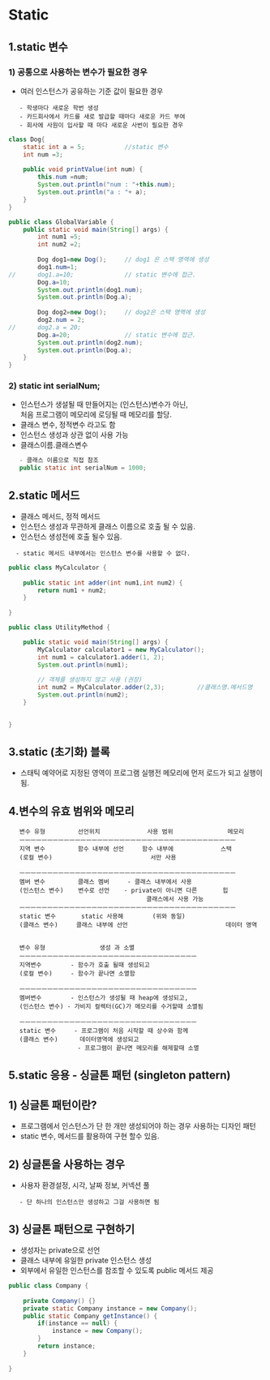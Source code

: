 Static
===========

## 1.static 변수

### 1) 공통으로 사용하는 변수가 필요한 경우

* 여러 인스턴스가 공유하는 기준 값이 필요한 경우

```
   - 학생마다 새로운 학번 생성
   - 카드회사에서 카드를 새로 발급할 때마다 새로운 카드 부여 
   - 회사에 사원이 입사할 때 마다 새로운 사번이 필요한 경우
```

```java
class Dog{
	static int a = 5;			//static 변수
	int num =3;
	
	public void printValue(int num) {
		this.num =num;
		System.out.println("num : "+this.num);
		System.out.println("a : "+ a);
	}
}

public class GlobalVariable {
	public static void main(String[] args) {
		int num1 =5;
		int num2 =2;
		
		Dog dog1=new Dog();		// dog1 은 스택 영역에 생성
		dog1.num=1;
//		dog1.a=10;				// static 변수에 접근.
		Dog.a=10;
		System.out.println(dog1.num);
		System.out.println(Dog.a);
		
		Dog dog2=new Dog();		// dog2은 스택 영역에 생성
		dog2.num = 2;
//		dog2.a = 20;
		Dog.a=20;				// static 변수에 접근.
		System.out.println(dog2.num);
		System.out.println(Dog.a);
	}
}
```

### 2) static int serialNum;        

* 인스턴스가 생설될 때 만들어지는 (인스턴스)변수가 아닌,   
  처음 프로그램이 메모리에 로딩될 때 메모리를 할당.
* 클래스 변수, 정적변수 라고도 함 
* 인스턴스 생성과 상관 없이 사용 가능
* 클래스이름.클래스변수

```java
   - 클래스 이름으로 직접 참조
   public static int serialNum = 1000;
```

## 2.static 메서드 

* 클래스 메서드, 정적 메서드
* 인스턴스 생성과 무관하게 클래스 이름으로 호출 될 수 있음.
* 인스턴스 생성전에 호출 될수 있음.

```
  - static 메서드 내부에서는 인스턴스 변수를 사용할 수 없다.
```

```java
public class MyCalculator {
	
	public static int adder(int num1,int num2) {
		return num1 + num2;
	}
	
}
```

```java
public class UtilityMethod {

	public static void main(String[] args) {
		MyCalculator calculator1 = new MyCalculator();
		int num1 = calculator1.adder(1, 2);
		System.out.println(num1);
		
		// 객체를 생성하지 않고 사용 (권장)
		int num2 = MyCalculator.adder(2,3);			//클래스명.메서드명
		System.out.println(num2);
	}
	

}
```

## 3.static (초기화) 블록

* 스태틱 예약어로 지정된 영역이 프로그램 실행전 메모리에 먼저 로드가 되고 실행이 됨.

## 4.변수의 유효 범위와 메모리

```
   변수 유형         선언위치             사용 범위               메모리
   ㅡㅡㅡㅡㅡㅡㅡㅡㅡㅡㅡㅡㅡㅡㅡㅡㅡㅡㅡㅡㅡㅡㅡㅡㅡㅡㅡㅡㅡㅡㅡㅡㅡㅡㅡㅡㅡㅡㅡ
   지역 변수         함수 내부에 선언     함수 내부에             스택
   (로컬 변수)                           서만 사용

   ㅡㅡㅡㅡㅡㅡㅡㅡㅡㅡㅡㅡㅡㅡㅡㅡㅡㅡㅡㅡㅡㅡㅡㅡㅡㅡㅡㅡㅡㅡㅡㅡㅡㅡㅡㅡㅡㅡㅡ
   멤버 변수         클래스 멤버     - 클래스 내부에서 사용       
   (인스턴스 변수)    변수로 선언    - private이 아니면 다른       힙
                                      클래스에서 사용 가능
   ㅡㅡㅡㅡㅡㅡㅡㅡㅡㅡㅡㅡㅡㅡㅡㅡㅡㅡㅡㅡㅡㅡㅡㅡㅡㅡㅡㅡㅡㅡㅡㅡㅡㅡㅡㅡㅡㅡㅡ
   static 변수       static 사용해        (위와 동일)       
   (클래스 변수)     클래스 내부에 선언                           데이터 영역

```
```

   변수 유형               생성 과 소멸
   ㅡㅡㅡㅡㅡㅡㅡㅡㅡㅡㅡㅡㅡㅡㅡㅡㅡㅡㅡㅡㅡㅡㅡㅡㅡㅡㅡㅡㅡㅡㅡㅡ
   지역변수        - 함수가 호출 될때 생성되고
   (로컬 변수)     - 함수가 끝나면 소멸함

   ㅡㅡㅡㅡㅡㅡㅡㅡㅡㅡㅡㅡㅡㅡㅡㅡㅡㅡㅡㅡㅡㅡㅡㅡㅡㅡㅡㅡㅡㅡㅡㅡ
   멤버변수        - 인스턴스가 생성될 때 heap에 생성되고,
   (인스턴스 변수) - 가비지 컬렉터(GC)가 메모리를 수거할때 소멸됨    

   ㅡㅡㅡㅡㅡㅡㅡㅡㅡㅡㅡㅡㅡㅡㅡㅡㅡㅡㅡㅡㅡㅡㅡㅡㅡㅡㅡㅡㅡㅡㅡㅡ
   static 변수     - 프로그램이 처음 시작할 때 상수와 함께
   (클래스 변수)      데이터영역에 생성되고
                   - 프로그램이 끝나면 메모리를 해제할때 소멸
```

## 5.static 응용 - 싱글톤 패턴 (singleton pattern)

## 1) 싱글톤 패턴이란?

* 프로그램에서 인스턴스가 단 한 개만 생성되어야 하는 경우 사용하는 디자인 패턴
* static 변수, 메서드를 활용하여 구현 할수 있음.

## 2) 싱글톤을 사용하는 경우

* 사용자 환경설정, 시각, 날짜 정보, 커넥션 풀

```
   - 단 하나의 인스턴스만 생성하고 그걸 사용하면 됨
```

## 3) 싱글톤 패턴으로 구현하기

* 생성자는 private으로 선언 
* 클래스 내부에 유일한 private 인스턴스 생성
* 외부에서 유일한 인스턴스를 참조할 수 있도록 public 메서드 제공

```java
public class Company {
	
	private Company() {}
	private static Company instance = new Company();
	public static Company getInstance() {
		if(instance == null) {
			instance = new Company();
		}
		return instance;
	}
	
}
```


